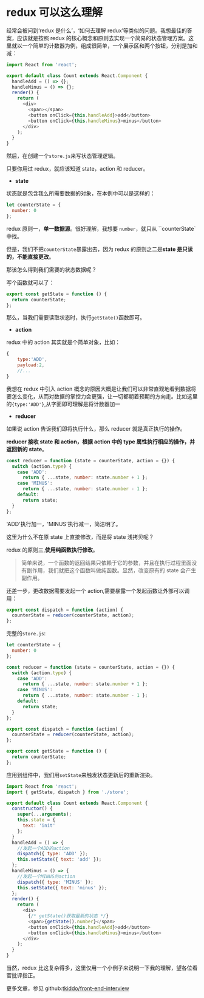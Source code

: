 # redux 可以这么理解

经常会被问到‘redux 是什么’，‘如何去理解 redux’等类似的问题。我想最佳的答案，应该就是按照 redux 的核心概念和原则去实现一个简易的状态管理方案。这里就以一个简单的计数器为例，组成很简单，一个展示区和两个按钮，分别是加和减：

```js
import React from 'react';

export default class Count extends React.Component {
  handleAdd = () => {};
  handleMinus = () => {};
  render() {
    return (
      <div>
        <span></span>
        <button onClick={this.handleAdd}>add</button>
        <button onClick={this.handleMinus}>minus</button>
      </div>
    );
  }
}
```

然后，在创建一个`store.js`来写状态管理逻辑。

只要你用过 redux，就应该知道 state，action 和 reducer。

- **state**

状态就是包含我么所需要数据的对象，在本例中可以是这样的：

```js
let counterState = {
  number: 0
};
```

redux 原则一，**单一数据源**。很好理解，我想要 `number`，就只从 ``counterState` 中找。

但是，我们不把`counterState`暴露出去，因为 redux 的原则之二是**state 是只读的，不能直接更改**。

那该怎么得到我们需要的状态数据呢？

写个函数就可以了：

```js
export const getState = function () {
  return counterState;
};
```

那么，当我们需要读取状态时，执行`getState()`函数即可。

- **action**

redux 中的 action 其实就是个简单对象，比如：

```js
{
	type:'ADD',
	payload:2,
	//...
}
```

我想在 redux 中引入 action 概念的原因大概是让我们可以非常直观地看到数据将要怎么变化，从而对数据的掌控力会更强，让一切都朝着预期的方向走。比如这里的`{type:'ADD'}`,从字面即可理解是将计数器加一

- **reducer**

如果说 action 告诉我们即将执行什么，那么 reducer 就是真正执行的操作。

**reducer 接收 state 和 action，根据 action 中的 type 属性执行相应的操作，并返回新的 state**。

```js
const reducer = function (state = counterState, action = {}) {
  switch (action.type) {
    case 'ADD':
      return { ...state, number: state.number + 1 };
    case 'MINUS':
      return { ...state, number: state.number - 1 };
    default:
      return state;
  }
};
```

'ADD'执行加一，'MINUS'执行减一，简洁明了。

这里为什么不在原 state 上直接修改，而是将 state 浅拷贝呢？

redux 的原则三,**使用纯函数执行修改**。

> 简单来说，一个函数的返回结果只依赖于它的参数，并且在执行过程里面没有副作用，我们就把这个函数叫做纯函数。显然，改变原有的 state 会产生副作用。

还差一步，更改数据需要发起一个 action,需要暴露一个发起函数让外部可以调用：

```js
export const dispatch = function (action) {
  counterState = reducer(counterState, action);
};
```

完整的`store.js`:

```js
let counterState = {
  number: 0
};

const reducer = function (state = counterState, action = {}) {
  switch (action.type) {
    case 'ADD':
      return { ...state, number: state.number + 1 };
    case 'MINUS':
      return { ...state, number: state.number - 1 };
    default:
      return state;
  }
};

export const dispatch = function (action) {
  counterState = reducer(counterState, action);
};

export const getState = function () {
  return counterState;
};
```

应用到组件中，我们用`setState`来触发状态更新后的重新渲染。

```js
import React from 'react';
import { getState, dispatch } from './store';

export default class Count extends React.Component {
  constructor() {
    super(...arguments);
    this.state = {
      text: 'init'
    };
  }
  handleAdd = () => {
    //发起一个ADD的action
    dispatch({ type: 'ADD' });
    this.setState({ text: 'add' });
  };
  handleMinus = () => {
    //发起一个MINUS的action
    dispatch({ type: 'MINUS' });
    this.setState({ text: 'minus' });
  };
  render() {
    return (
      <div>
        {/* getState()获取最新的状态 */}
        <span>{getState().number}</span>
        <button onClick={this.handleAdd}>add</button>
        <button onClick={this.handleMinus}>minus</button>
      </div>
    );
  }
}
```

当然，redux 比这复杂得多，这里仅用一个小例子来说明一下我的理解，望各位看官批评指正。

更多文章，参见 github:[tkiddo/front-end-interview](https://github.com/tkiddo/front-end-interview)
